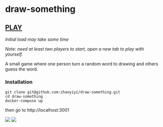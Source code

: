 # draw-something
## [PLAY](https://draw-something-game.herokuapp.com/)
*Initial load may take some time*

*Note: need at least two players to start, open a new tab to play with yourself.*

A small game where one person turn a random word to drawing and others guess the word.

### Installation

```
git clone git@github.com:zhaoyiyi/draw-something.git
cd draw-something
docker-compose up
```

then go to http://localhost:3001

<img src="https://raw.githubusercontent.com/zhaoyiyi/draw-something/master/screenshots/play.gif">
<img src="https://raw.githubusercontent.com/zhaoyiyi/draw-something/master/screenshots/ds3.png">

